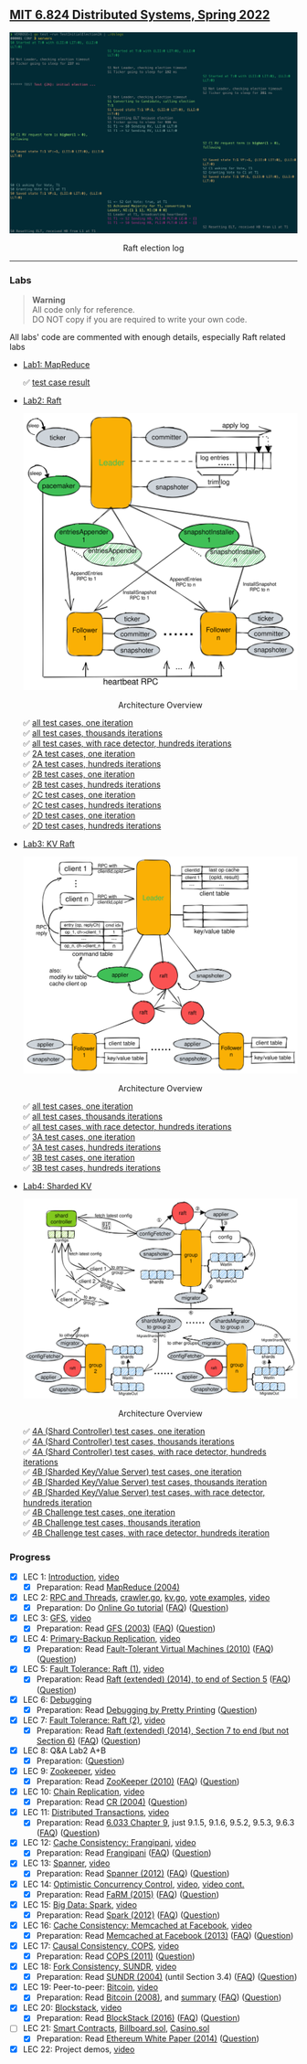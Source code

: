 ## [MIT 6.824 Distributed Systems, Spring 2022](https://pdos.csail.mit.edu/6.824/)

<p align="center"><img src="./resources/screenshot.png" alt="Raft election log"></p>
<p align="center">Raft election log</p>

---
### Labs

> **Warning**  
> All code only for reference.  
> DO NOT copy if you are required to write your own code.

All labs' code are commented with enough details, especially Raft related labs

- [Lab1: MapReduce](https://pdos.csail.mit.edu/6.824/labs/lab-mr.html)

  ✅ [test case result](./lab-test-results/mapreduce.txt)

- [Lab2: Raft](https://pdos.csail.mit.edu/6.824/labs/lab-raft.html)

  <p align="center"><img src="./resources/raft.svg" alt="Architecture Overview"></p>
  <p align="center">Architecture Overview</p>

  ✅ [all test cases, one iteration](./lab-test-results/raft.txt)  
  ✅ [all test cases, thousands iterations](./lab-test-results/raft-dstest.txt)  
  ✅ [all test cases, with race detector, hundreds iterations](./lab-test-results/raft-dstest-with-race-detector.txt)  
  ✅ [2A test cases, one iteration](./lab-test-results/raft2A.txt)  
  ✅ [2A test cases, hundreds iterations](./lab-test-results/raft2A-dstest.txt)  
  ✅ [2B test cases, one iteration](./lab-test-results/raft2B.txt)  
  ✅ [2B test cases, hundreds iterations](./lab-test-results/raft2B-dstest.txt)  
  ✅ [2C test cases, one iteration](./lab-test-results/raft2C.txt)  
  ✅ [2C test cases, hundreds iterations](./lab-test-results/raft2C-dstest.txt)  
  ✅ [2D test cases, one iteration](./lab-test-results/raft2D.txt)  
  ✅ [2D test cases, hundreds iterations](./lab-test-results/raft2D-dstest.txt)  

- [Lab3: KV Raft](https://pdos.csail.mit.edu/6.824/labs/lab-kvraft.html)

  <p align="center"><img src="./resources/kvraft.svg" alt="Architecture Overview"></p>
  <p align="center">Architecture Overview</p>

  ✅ [all test cases, one iteration](./lab-test-results/kvraft.txt)  
  ✅ [all test cases, thousands iterations](./lab-test-results/kvraft-dstest.txt)  
  ✅ [all test cases, with race detector, hundreds iterations](./lab-test-results/kvraft-dstest-with-race-detector.txt)  
  ✅ [3A test cases, one iteration](./lab-test-results/kvraft3A.txt)  
  ✅ [3A test cases, hundreds iterations](./lab-test-results/kvraft3A-dstest.txt)  
  ✅ [3B test cases, one iteration](./lab-test-results/kvraft3B.txt)  
  ✅ [3B test cases, hundreds iterations](./lab-test-results/kvraft3B-dstest.txt)  

- [Lab4: Sharded KV](https://pdos.csail.mit.edu/6.824/labs/lab-shard.html)

  <p align="center"><img src="./resources/shardkv.svg" alt="Architecture Overview"></p>
  <p align="center">Architecture Overview</p>

  ✅ [4A (Shard Controller) test cases, one iteration](./lab-test-results/shard4A.txt)  
  ✅ [4A (Shard Controller) test cases, thousands iterations](./lab-test-results/shard4A-dstest.txt)  
  ✅ [4A (Shard Controller) test cases, with race detector, hundreds iterations](./lab-test-results/shard4A-dstest-with-race-detector.txt)  
  ✅ [4B (Sharded Key/Value Server) test cases, one iteration](./lab-test-results/shard4B.txt)  
  ✅ [4B (Sharded Key/Value Server) test cases, thousands iteration](./lab-test-results/shard4B-dstest.txt)  
  ✅ [4B (Sharded Key/Value Server) test cases, with race detector, hundreds iteration](./lab-test-results/shard4B-dstest-with-race-detector.txt)  
  ✅ [4B Challenge test cases, one iteration](./lab-test-results/shard4B-challenge.txt)  
  ✅ [4B Challenge test cases, thousands iteration](./lab-test-results/shard4B-challenge-dstest.txt)  
  ✅ [4B Challenge test cases, with race detector, hundreds iteration](./lab-test-results/shard4B-challenge-dstest-with-race-detector.txt)  

### Progress

- [x] LEC 1: [Introduction](https://pdos.csail.mit.edu/6.824/notes/l01.txt), [video](https://youtu.be/WtZ7pcRSkOA) 
  - [x] Preparation: Read [MapReduce (2004)](https://pdos.csail.mit.edu/6.824/papers/mapreduce.pdf) 

- [x] LEC 2: [RPC and Threads](https://pdos.csail.mit.edu/6.824/notes/l-rpc.txt), [crawler.go](https://pdos.csail.mit.edu/6.824/notes/crawler.go), [kv.go](https://pdos.csail.mit.edu/6.824/notes/kv.go), [vote examples](https://pdos.csail.mit.edu/6.824/notes/condvar.tar.gz), [video](https://youtu.be/oZR76REwSyA) 
  - [x] Preparation: Do [Online Go tutorial](http://tour.golang.org/) ([FAQ](https://pdos.csail.mit.edu/6.824/papers/tour-faq.txt)) ([Question](https://pdos.csail.mit.edu/6.824/questions.html?q=q-gointro&lec=2))

- [x] LEC 3: [GFS](https://pdos.csail.mit.edu/6.824/notes/l-gfs.txt), [video](https://youtu.be/6ETFk1-53qU) 
  - [x] Preparation: Read [GFS (2003)](https://pdos.csail.mit.edu/6.824/papers/gfs.pdf) ([FAQ](https://pdos.csail.mit.edu/6.824/papers/gfs-faq.txt)) ([Question](https://pdos.csail.mit.edu/6.824/questions.html?q=q-gfs&lec=3)) 

- [x] LEC 4: [Primary-Backup Replication](https://pdos.csail.mit.edu/6.824/notes/l-vm-ft.txt), [video](https://youtu.be/gXiDmq1zDq4) 
  - [x] Preparation: Read [Fault-Tolerant Virtual Machines (2010)](https://pdos.csail.mit.edu/6.824/papers/vm-ft.pdf) ([FAQ](https://pdos.csail.mit.edu/6.824/papers/vm-ft-faq.txt)) ([Question](https://pdos.csail.mit.edu/6.824/questions.html?q=q-vm-ft&lec=4))

- [x] LEC 5: [Fault Tolerance: Raft (1)](https://pdos.csail.mit.edu/6.824/notes/l-raft.txt), [video](https://youtu.be/R2-9bsKmEbo) 
  - [x] Preparation: Read [Raft (extended) (2014), to end of Section 5](https://pdos.csail.mit.edu/6.824/papers/raft-extended.pdf) ([FAQ](https://pdos.csail.mit.edu/6.824/papers/raft-faq.txt)) ([Question](https://pdos.csail.mit.edu/6.824/questions.html?q=q-raft&lec=5))

- [x] LEC 6: [Debugging](https://pdos.csail.mit.edu/6.824/notes/debugging.pdf) 
  - [x] Preparation: Read [Debugging by Pretty Printing](https://blog.josejg.com/debugging-pretty/) ([Question](https://pdos.csail.mit.edu/6.824/questions.html?q=q-debug&lec=6))

- [x] LEC 7: [Fault Tolerance: Raft (2)](https://pdos.csail.mit.edu/6.824/notes/l-raft2.txt), [video](https://youtu.be/h3JiQ_lnkE8) 
  - [x] Preparation: Read [Raft (extended) (2014), Section 7 to end (but not Section 6)](https://pdos.csail.mit.edu/6.824/papers/raft-extended.pdf) ([FAQ](https://pdos.csail.mit.edu/6.824/papers/raft2-faq.txt)) ([Question](https://pdos.csail.mit.edu/6.824/questions.html?q=q-raft2&lec=7)) 

- [x] LEC 8: Q&A Lab2 A+B 
  - [x] Preparation: ([Question](https://pdos.csail.mit.edu/6.824/questions.html?q=q-QAlab&lec=8))

- [x] LEC 9: [Zookeeper](https://pdos.csail.mit.edu/6.824/notes/l-zookeeper.txt), [video](https://youtu.be/HYTDDLo2vSE) 
  - [x] Preparation: Read [ZooKeeper (2010)](https://pdos.csail.mit.edu/6.824/papers/zookeeper.pdf) ([FAQ](https://pdos.csail.mit.edu/6.824/papers/zookeeper-faq.txt)) ([Question](https://pdos.csail.mit.edu/6.824/questions.html?q=q-zookeeper&lec=9)) 

- [x] LEC 10: [Chain Replication](https://pdos.csail.mit.edu/6.824/notes/l-cr.txt), [video](https://youtu.be/1uUcW-Mqg5o) 
  - [x] Preparation: Read [CR (2004)](https://pdos.csail.mit.edu/6.824/papers/cr-osdi04.pdf) ([Question](https://pdos.csail.mit.edu/6.824/questions.html?q=q-cr&lec=10))

- [x] LEC 11: [Distributed Transactions](https://pdos.csail.mit.edu/6.824/notes/l-2pc.txt), [video](https://youtu.be/B6btpukqHpM) 
  - [x] Preparation: Read [6.033 Chapter 9](https://ocw.mit.edu/resources/res-6-004-principles-of-computer-system-design-an-introduction-spring-2009/online-textbook/), just 9.1.5, 9.1.6, 9.5.2, 9.5.3, 9.6.3 ([FAQ](https://pdos.csail.mit.edu/6.824/papers/chapter9-faq.txt)) ([Question](https://pdos.csail.mit.edu/6.824/questions.html?q=q-chapter9&lec=11))

- [x] LEC 12: [Cache Consistency: Frangipani](https://pdos.csail.mit.edu/6.824/notes/l-frangipani.txt), [video](https://youtu.be/jPrUxfIcWWs) 
  - [x] Preparation: Read [Frangipani](https://pdos.csail.mit.edu/6.824/papers/thekkath-frangipani.pdf) ([FAQ](https://pdos.csail.mit.edu/6.824/papers/frangipani-faq.txt)) ([Question](https://pdos.csail.mit.edu/6.824/questions.html?q=q-frangipani&lec=12)) 

- [x] LEC 13: [Spanner](https://pdos.csail.mit.edu/6.824/notes/l-spanner.txt), [video](https://youtu.be/ZulDvY429B8) 
  - [x] Preparation: Read [Spanner (2012)](https://pdos.csail.mit.edu/6.824/papers/spanner.pdf) ([FAQ](https://pdos.csail.mit.edu/6.824/papers/spanner-faq.txt)) ([Question](https://pdos.csail.mit.edu/6.824/questions.html?q=q-spanner&lec=13))

- [x] LEC 14: [Optimistic Concurrency Control](https://pdos.csail.mit.edu/6.824/notes/l-farm.txt), [video](https://youtu.be/07xsfL5E8Ck), [video cont.](https://youtu.be/XwU4jKhBxws) 
  - [x] Preparation: Read [FaRM (2015)](https://pdos.csail.mit.edu/6.824/papers/farm-2015.pdf) ([FAQ](https://pdos.csail.mit.edu/6.824/papers/farm-faq.txt)) ([Question](https://pdos.csail.mit.edu/6.824/questions.html?q=q-farm&lec=14))

- [x] LEC 15: [Big Data: Spark](https://pdos.csail.mit.edu/6.824/notes/l-spark.txt), [video](https://youtu.be/qXb5rDGqFdc) 
  - [x] Preparation: Read [Spark (2012)](https://pdos.csail.mit.edu/6.824/papers/zaharia-spark.pdf) ([FAQ](https://pdos.csail.mit.edu/6.824/papers/spark-faq.txt)) ([Question](https://pdos.csail.mit.edu/6.824/questions.html?q=q-spark&lec=15))

- [x] LEC 16: [Cache Consistency: Memcached at Facebook](https://pdos.csail.mit.edu/6.824/notes/l-memcached.txt), [video](https://youtu.be/eYZg0YJtFEE) 
  - [x] Preparation: Read [Memcached at Facebook (2013)](https://pdos.csail.mit.edu/6.824/papers/memcache-fb.pdf) ([FAQ](https://pdos.csail.mit.edu/6.824/papers/memcache-faq.txt)) ([Question](https://pdos.csail.mit.edu/6.824/questions.html?q=q-memcached&lec=16))

- [x] LEC 17: [Causal Consistency, COPS](https://pdos.csail.mit.edu/6.824/notes/l-cops.txt), [video](https://youtu.be/fR_NB714EAI) 
  - [x] Preparation: Read [COPS (2011)](https://pdos.csail.mit.edu/6.824/papers/cops.pdf) ([Question](https://pdos.csail.mit.edu/6.824/questions.html?q=q-cops&lec=17))

- [x] LEC 18: [Fork Consistency, SUNDR](https://pdos.csail.mit.edu/6.824/notes/l-sundr.txt), [video](https://youtu.be/FxwjSs_xSBM) 
  - [x] Preparation: Read [SUNDR (2004)](https://pdos.csail.mit.edu/6.824/papers/li-sundr.pdf) (until Section 3.4) ([FAQ](https://pdos.csail.mit.edu/6.824/papers/sundr-faq.txt)) ([Question](https://pdos.csail.mit.edu/6.824/questions.html?q=q-sundr&lec=18))

- [x] LEC 19: Peer-to-peer: [Bitcoin](https://pdos.csail.mit.edu/6.824/notes/l-bitcoin.txt), [video](https://youtu.be/yB6m8EjAqPU) 
  - [x] Preparation: Read [Bitcoin (2008)](https://pdos.csail.mit.edu/6.824/papers/bitcoin.pdf), and [summary](http://www.michaelnielsen.org/ddi/how-the-bitcoin-protocol-actually-works) ([FAQ](https://pdos.csail.mit.edu/6.824/papers/bitcoin-faq.txt)) ([Question](https://pdos.csail.mit.edu/6.824/questions.html?q=q-bitcoin&lec=19))

- [x] LEC 20: [Blockstack](https://pdos.csail.mit.edu/6.824/notes/l-blockstack.txt), [video](https://youtu.be/DnyBPxo3B6I) 
  - [x] Preparation: Read [BlockStack (2016)](https://pdos.csail.mit.edu/6.824/papers/blockstack-atc16.pdf) ([FAQ](https://pdos.csail.mit.edu/6.824/papers/blockstack-faq.txt)) ([Question](https://pdos.csail.mit.edu/6.824/questions.html?q=q-blockstack&lec=20))

- [ ] LEC 21: [Smart Contracts](https://pdos.csail.mit.edu/6.824/notes/l-ethereum.txt), [Billboard.sol](https://pdos.csail.mit.edu/6.824/notes/Billboard.sol), [Casino.sol](https://pdos.csail.mit.edu/6.824/notes/Casino.sol) 
  - [x] Preparation: Read [Ethereum White Paper (2014)](https://ethereum.org/en/whitepaper/) ([Question](https://pdos.csail.mit.edu/6.824/questions.html?q=q-ethereum&lec=21))

- [x] LEC 22: Project demos, [video](https://youtu.be/bu41Qt9G5Qo) 
